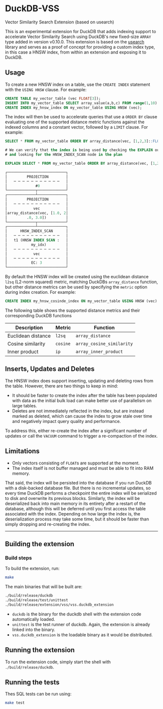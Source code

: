 # DuckDB-VSS

Vector Similarity Search Extension (based on usearch)

This is an experimental extension for DuckDB that adds indexing support to accelerate Vector Similarity Search using DuckDB's new fixed-size `ARRAY` type added in version v0.10.0. 
This extension is based on the [usearch](https://github.com/unum-cloud/usearch) library and serves as a proof of concept for providing a custom index type, in this case a HNSW index, from within an extension and exposing it to DuckDB.

## Usage

To create a new HNSW index on a table, use the `CREATE INDEX` statement with the `USING HNSW` clause. For example:
```sql
CREATE TABLE my_vector_table (vec FLOAT[3]);
INSERT INTO my_vector_table SELECT array_value(a,b,c) FROM range(1,10) ra(a), range(1,10) rb(b), range(1,10) rc(c);
CREATE INDEX my_hnsw_index ON my_vector_table USING HNSW (vec);
```

The index will then be used to accelerate queries that use a `ORDER BY` clause evaluating one of the supported distance metric functions against the indexed columns and a constant vector, followed by a `LIMIT` clause. For example:
```sql
SELECT * FROM my_vector_table ORDER BY array_distance(vec, [1,2,3]::FLOAT[3]) LIMIT 3;

# We can verify that the index is being used by checking the EXPLAIN output 
# and looking for the HNSW_INDEX_SCAN node in the plan

EXPLAIN SELECT * FROM my_vector_table ORDER BY array_distance(vec, [1,2,3]::FLOAT[3]) LIMIT 3;

┌───────────────────────────┐
│         PROJECTION        │
│   ─ ─ ─ ─ ─ ─ ─ ─ ─ ─ ─   │
│             #0            │
└─────────────┬─────────────┘                             
┌─────────────┴─────────────┐
│         PROJECTION        │
│   ─ ─ ─ ─ ─ ─ ─ ─ ─ ─ ─   │
│            vec            │
│array_distance(vec, [1.0, 2│
│         .0, 3.0])         │
└─────────────┬─────────────┘                             
┌─────────────┴─────────────┐
│      HNSW_INDEX_SCAN      │
│   ─ ─ ─ ─ ─ ─ ─ ─ ─ ─ ─   │
│   t1 (HNSW INDEX SCAN :   │
│           my_idx)         │
│   ─ ─ ─ ─ ─ ─ ─ ─ ─ ─ ─   │
│            vec            │
│   ─ ─ ─ ─ ─ ─ ─ ─ ─ ─ ─   │
│           EC: 3           │
└───────────────────────────┘               
```

By default the HNSW index will be created using the euclidean distance `l2sq` (L2-norm squared) metric, matching DuckDBs `array_distance` function, but other distance metrics can be used by specifying the `metric` option during index creation. For example:
```sql
CREATE INDEX my_hnsw_cosinde_index ON my_vector_table USING HNSW (vec) WITH ('metric' = 'cosine');
```

The following table shows the supported distance metrics and their corresponding DuckDB functions

| Description | Metric | Function |
| --- | --- | --- |
| Euclidean distance | `l2sq` | `array_distance` |
| Cosine similarity | `cosine` | `array_cosine_similarity` |
| Inner product | `ip` | `array_inner_product` |

## Inserts, Updates and Deletes

The HNSW index does support inserting, updating and deleting rows from the table. However, there are two things to keep in mind:  
- It should be faster to create the index after the table has been populated with data as the initial bulk load can make better use of parallelism on large tables.
- Deletes are not immediately reflected in the index, but are instead marked as deleted, which can cause the index to grow stale over time and negatively impact query quality and performance.

To address this, either re-create the index after a significant number of updates or call the `VACUUM` command to trigger a re-compaction of the index.

## Limitations 

- Only vectors consisting of `FLOAT`s are supported at the moment.
- The index itself is not buffer managed and must be able to fit into RAM memory. 

That said, the index will be persisted into the database if you run DuckDB with a disk-backed database file. But there is no incremental updates, so every time DuckDB performs a checkpoint the entire index will be serialized to disk and overwrite its previous blocks. Similarly, the index will be deserialized back into main memory in its entirety after a restart of the database, although this will be deferred until you first access the table associated with the index. Depending on how large the index is, the deserialization process may take some time, but it should be faster than simply dropping and re-creating the index. 

---

## Building the extension

### Build steps
To build the extension, run:
```sh
make
```
The main binaries that will be built are:
```sh
./build/release/duckdb
./build/release/test/unittest
./build/release/extension/vss/vss.duckdb_extension
```
- `duckdb` is the binary for the duckdb shell with the extension code automatically loaded.
- `unittest` is the test runner of duckdb. Again, the extension is already linked into the binary.
- `vss.duckdb_extension` is the loadable binary as it would be distributed.

## Running the extension
To run the extension code, simply start the shell with `./build/release/duckdb`.

## Running the tests
Thes SQL tests can be run using:
```sh
make test
```
